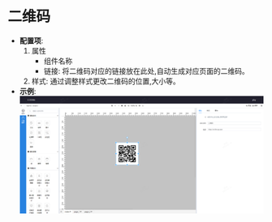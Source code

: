 # 二维码  
* **配置项**:  
    1. 属性
        - 组件名称
        - 链接: 将二维码对应的链接放在此处,自动生成对应页面的二维码。
    2. 样式: 通过调整样式更改二维码的位置,大小等。
* **示例**:     
![avatar](../../assets/QRcode.png)